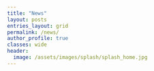 ```yaml
---
title: "News"
layout: posts
entries_layout: grid
permalink: /news/
author_profile: true
classes: wide
header:
  image: /assets/images/splash/splash_home.jpg
---
```


